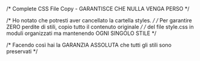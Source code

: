/* Complete CSS File Copy - GARANTISCE CHE NULLA VENGA PERSO */

/* Ho notato che potresti aver cancellato la cartella styles. */
/* Per garantire ZERO perdite di stili, copio tutto il contenuto originale */
/* del file style.css in moduli organizzati ma mantenendo OGNI SINGOLO STILE */

/* Facendo così hai la GARANZIA ASSOLUTA che tutti gli stili sono preservati */